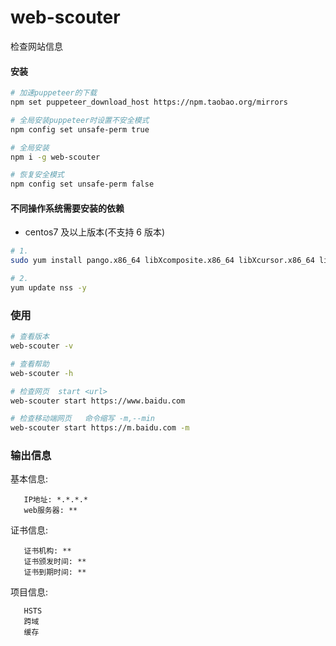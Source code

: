 # web-scouter

检查网站信息

#### 安装

```bash
# 加速puppeteer的下载
npm set puppeteer_download_host https://npm.taobao.org/mirrors

# 全局安装puppeteer时设置不安全模式
npm config set unsafe-perm true

# 全局安装
npm i -g web-scouter

# 恢复安全模式
npm config set unsafe-perm false
```

#### 不同操作系统需要安装的依赖

- centos7 及以上版本(不支持 6 版本)

```bash
# 1.
sudo yum install pango.x86_64 libXcomposite.x86_64 libXcursor.x86_64 libXdamage.x86_64 libXext.x86_64 libXi.x86_64 libXtst.x86_64 cups-libs.x86_64 libXScrnSaver.x86_64 libXrandr.x86_64 GConf2.x86_64 alsa-lib.x86_64 atk.x86_64 gtk3.x86_64 ipa-gothic-fonts xorg-x11-fonts-100dpi xorg-x11-fonts-75dpi xorg-x11-utils xorg-x11-fonts-cyrillic xorg-x11-fonts-Type1 xorg-x11-fonts-misc

# 2.
yum update nss -y
```

### 使用

```bash
# 查看版本
web-scouter -v

# 查看帮助
web-scouter -h

# 检查网页  start <url>
web-scouter start https://www.baidu.com

# 检查移动端网页   命令缩写 -m,--min
web-scouter start https://m.baidu.com -m
```

### 输出信息

基本信息:

       IP地址: *.*.*.*
       web服务器: **

证书信息:

       证书机构: **
       证书颁发时间: **
       证书到期时间: **

项目信息:

       HSTS
       跨域
       缓存
